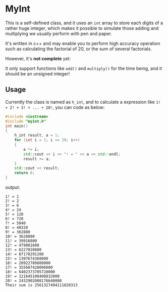# MyInt

This is a self-defined class, and it uses an `int` array to store each digits of a rather huge integer, which makes it possible to simulate those adding and multiplying we usually perform with pen and paper.

It's written in c++ and may enable you to perform high accuracy operation such as calculating the factorial of 20, or the sum of several factorials.

However, it's **not complete** yet: 

It only support functions like `add()` and `multiply()` for the time being, and it should be an unsigned integer!

## Usage

Currently the class is named as `h_int`, and to calculate a expression like `1! + 2! + 3! + ... + 20!`, you can code as below:

```cpp
#include <iostream>
#include "myint.h"
int main()
{
    h_int result, a = 1;
    for (int i = 1; i <= 20; i++)
    {
        a *= i;
        std::cout << i << "! = " << a << std::endl;
        result += a;
    }
    std::cout << result;
    return 0;
}
```
output:
```
1! = 1
2! = 2
3! = 6
4! = 24
5! = 120
6! = 720
7! = 5040
8! = 40320
9! = 362880
10! = 3628800
11! = 39916800
12! = 479001600
13! = 6227020800
14! = 87178291200
15! = 1307674368000
16! = 20922789888000
17! = 355687428096000
18! = 6402373705728000
19! = 121645100408832000
20! = 2432902008176640000
Their sum is 2561327494111820313
```
